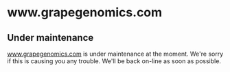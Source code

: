 # w<span>ww.grapegenomics</span>.com
## Under maintenance

www.grapegenomics.com is under maintenance at the moment. We're sorry if this is causing you any trouble. We'll be back on-line as soon as possible.

